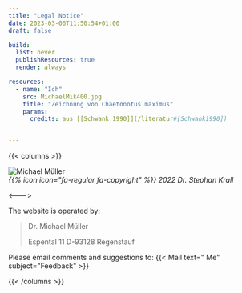 ```yaml
---
title: "Legal Notice"
date: 2023-03-06T11:50:54+01:00
draft: false

build:
  list: never
  publishResources: true
  render: always

resources:
  - name: "Ich"
    src: MichaelMik400.jpg
    title: "Zeichnung von Chaetonotus maximus"
    params:
      credits: aus [[Schwank 1990]](/literatur#[Schwank1990])


---
```


{{< columns >}}

![Michael Müller](/MichaelMik400.jpg)  
*{{% icon icon="fa-regular fa-copyright" %}} 2022 Dr. Stephan Krall*

<--->

The website is operated by:

>Dr. Michael Müller
>
>Espental 11
>D-93128 Regenstauf


Please email comments and suggestions to: {{< Mail text=" Me" subject="Feedback" >}}

{{< /columns >}}
